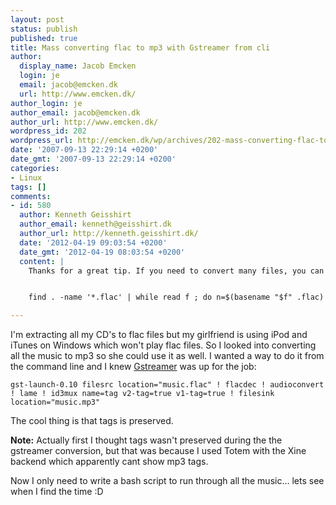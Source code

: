 ```yaml
---
layout: post
status: publish
published: true
title: Mass converting flac to mp3 with Gstreamer from cli
author:
  display_name: Jacob Emcken
  login: je
  email: jacob@emcken.dk
  url: http://www.emcken.dk/
author_login: je
author_email: jacob@emcken.dk
author_url: http://www.emcken.dk/
wordpress_id: 202
wordpress_url: http://emcken.dk/wp/archives/202-mass-converting-flac-to-mp3-with-gstreamer-from-cli.html
date: '2007-09-13 22:29:14 +0200'
date_gmt: '2007-09-13 22:29:14 +0200'
categories:
- Linux
tags: []
comments:
- id: 580
  author: Kenneth Geisshirt
  author_email: kenneth@geisshirt.dk
  author_url: http://kenneth.geisshirt.dk/
  date: '2012-04-19 09:03:54 +0200'
  date_gmt: '2012-04-19 08:03:54 +0200'
  content: |
    Thanks for a great tip. If you need to convert many files, you can do something like:


    find . -name '*.flac' | while read f ; do n=$(basename "$f" .flac) ; d=$(dirname "$f") ; mkdir -p "../Musik_som_mp3/$d" ; gst-launch-0.10 filesrc location="$f" ! flacdec ! audioconvert ! lame ! id3mux name=tag ! filesink location="../Musik_som_mp3/$d/$n.mp3" ; done

---
```

I'm extracting all my CD's to flac files but my girlfriend is using iPod and iTunes on Windows which won't play flac files. So I looked into converting all the music to mp3 so she could use it as well. I wanted a way to do it from the command line and I knew [Gstreamer][1] was up for the job:

    gst-launch-0.10 filesrc location="music.flac" ! flacdec ! audioconvert ! lame ! id3mux name=tag v2-tag=true v1-tag=true ! filesink location="music.mp3"

The cool thing is that tags is preserved.

**Note:** Actually first I thought tags wasn't preserved during the the gstreamer conversion, but that was because I used Totem with the Xine backend which apparently cant show mp3 tags.

Now I only need to write a bash script to run through all the music... lets see when I find the time :D

[1]: http://gstreamer.freedesktop.org/

